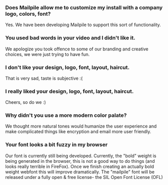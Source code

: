 ### Does Mailpile allow me to customize my install with a company logo, colors, font?

Yes. We have been developing Mailpile to support this sort of functionality.

### You used bad words in your video and I didn't like it.

We apologize you took offence to some of our branding and creative choices, we were just trying to have fun.

### I don't like your design, logo, font, layout, haircut.

That is very sad, taste is subjective :(
    
### I really liked your design, logo, font, layout, haircut.

Cheers, so do we :)

### Why didn't you use a more modern color palate?

We thought more natural tones would humanize the user experience and make complicated things like encryption and email more user friendly.

### Your font looks a bit fuzzy in my browser

Our font is currently still being developed. Currently, the "bold" weight is being generated in the browser, this is not a good way to do things (and looks really terrible in FireFox). Once we finish creating an actually bold weight webfont this will improve dramatically. The "mailpile" font will be released under a fully open & free license- the SIL Open Font License (OFL)
